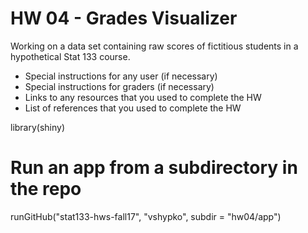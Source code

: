 # HW 04 - Grades Visualizer

Working on a data set containing raw scores of fictitious students in a hypothetical Stat 133 course.

- Special instructions for any user (if necessary)
- Special instructions for graders (if necessary)
- Links to any resources that you used to complete the HW
- List of references that you used to complete the HW

library(shiny)
# Run an app from a subdirectory in the repo
runGitHub("stat133-hws-fall17", "vshypko", subdir = "hw04/app")